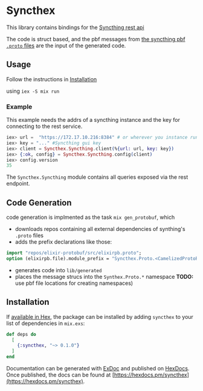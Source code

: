# Syncthex

This library contains bindings for the [Syncthing rest api](https://docs.syncthing.net/dev/rest.html)

The code is struct based, and the pbf messages from  [the syncthing pbf `.proto` files](https://github.com/syncthing/syncthing/tree/main/proto) are the input of the generated code.

## Usage

Follow the instructions in [Installation](#installation)

using `iex -S mix run`

### Example

This example needs the addrs of a syncthing instance and the key for connecting to the rest service.

```elixir
iex> url =  "https://172.17.10.216:8384" # or wherever you instance rund
iex> key = "..." #Syncthing gui key
iex> client = Syncthex.Syncthing.client(%{url: url, key: key})
iex> {:ok, config} = Syncthex.Syncthing.config(client)
iex> config.version
35
```

The `Syncthex.Syncthing` module contains all queries exposed via the rest endpoint.

## Code Generation

code generation is implmented as the task `mix gen_protobuf`, which

* downloads repos containing all external dependencies of synthing's `.proto` files
* adds the prefix declarations like those:

```proto
import "repos/elixir-protobuf/src/elixirpb.proto";
option (elixirpb.file).module_prefix = "Syncthex.Proto.<CamelizedProtoPackage>";
```

* generates code into `lib/generated`
* places the message strucs into the `Synthex.Proto.*` namespace
**TODO:** use pbf file locations for creating namespaces)

## Installation

If [available in Hex](https://hex.pm/docs/publish), the package can be installed
by adding `syncthex` to your list of dependencies in `mix.exs`:

```elixir
def deps do
  [
    {:syncthex, "~> 0.1.0"}
  ]
end
```

Documentation can be generated with [ExDoc](https://github.com/elixir-lang/ex_doc)
and published on [HexDocs](https://hexdocs.pm). Once published, the docs can
be found at [https://hexdocs.pm/syncthex](https://hexdocs.pm/syncthex).

